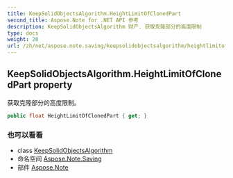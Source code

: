 ```yaml
---
title: KeepSolidObjectsAlgorithm.HeightLimitOfClonedPart
second_title: Aspose.Note for .NET API 参考
description: KeepSolidObjectsAlgorithm 财产. 获取克隆部分的高度限制
type: docs
weight: 20
url: /zh/net/aspose.note.saving/keepsolidobjectsalgorithm/heightlimitofclonedpart/
---
```

## KeepSolidObjectsAlgorithm.HeightLimitOfClonedPart property

获取克隆部分的高度限制。

```csharp
public float HeightLimitOfClonedPart { get; }
```

### 也可以看看

* class [KeepSolidObjectsAlgorithm](../)
* 命名空间 [Aspose.Note.Saving](../../keepsolidobjectsalgorithm/)
* 部件 [Aspose.Note](../../../)


